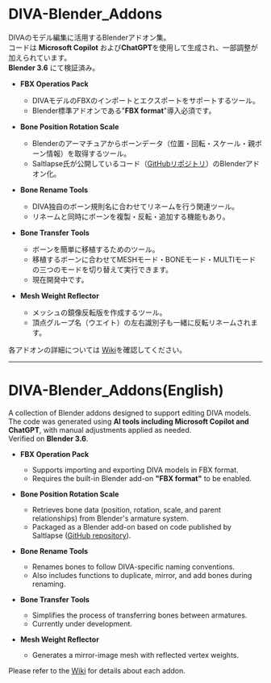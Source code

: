 # DIVA-Blender_Addons
DIVAのモデル編集に活用するBlenderアドオン集。  
コードは **Microsoft Copilot** および**ChatGPT**を使用して生成され、一部調整が加えられています。    
**Blender 3.6** にて検証済み。  

- **FBX Operatios Pack**  
  - DIVAモデルのFBXのインポートとエクスポートをサポートするツール。
  - Blender標準アドオンである"**FBX format**"導入必須です。

- **Bone Position Rotation Scale**
  - Blenderのアーマチュアからボーンデータ（位置・回転・スケール・親ボーン情報）を取得するツール。
  - Saltlapse氏が公開しているコード（[GitHubリポジトリ](https://github.com/Saltlapse/Blender-Mod-Scripts)）のBlenderアドオン化。  

- **Bone Rename Tools**
  - DIVA独自のボーン規則名に合わせてリネームを行う関連ツール。
  - リネームと同時にボーンを複製・反転・追加する機能もあり。


- **Bone Transfer Tools**
  - ボーンを簡単に移植するためのツール。  
  - 移植するボーンに合わせてMESHモード・BONEモード・MULTIモードの三つのモードを切り替えて実行できます。
  - 現在開発中です。

- **Mesh Weight Reflector**
  - メッシュの鏡像反転版を作成するツール。
  - 頂点グループ名（ウエイト）の左右識別子も一緒に反転リネームされます。

  

各アドオンの詳細については [Wiki](https://github.com/Riel2982/DIVA-Blender_Addons/wiki)を確認してください。 


---

# DIVA-Blender_Addons(English)  
A collection of Blender addons designed to support editing DIVA models.  
The code was generated using **AI tools including Microsoft Copilot and ChatGPT**, with manual adjustments applied as needed.  
Verified on **Blender 3.6**.



- **FBX Operation Pack**
  - Supports importing and exporting DIVA models in FBX format.  
  - Requires the built-in Blender add-on **"FBX format"** to be enabled.  


- **Bone Position Rotation Scale**  
  - Retrieves bone data (position, rotation, scale, and parent relationships) from Blender's armature system.  
  - Packaged as a Blender add-on based on code published by Saltlapse ([GitHub repository](https://github.com/Saltlapse/Blender-Mod-Scripts)).

- **Bone Rename Tools**  
  - Renames bones to follow DIVA-specific naming conventions.  
  - Also includes functions to duplicate, mirror, and add bones during renaming.

- **Bone Transfer Tools**  
  - Simplifies the process of transferring bones between armatures.
  - Currently under development.

- **Mesh Weight Reflector**  
  - Generates a mirror-image mesh with reflected vertex weights.  


Please refer to the [Wiki](https://github.com/Riel2982/DIVA-Blender_Addons/wiki#diva-blender_addonsenglish) for details about each addon.
 
